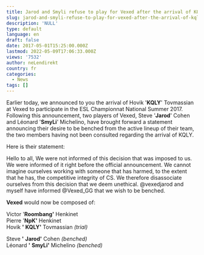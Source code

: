```yaml
---
title: Jarod and Smyli refuse to play for Vexed after the arrival of KQLY
slug: jarod-and-smyli-refuse-to-play-for-vexed-after-the-arrival-of-kqly
description: 'NULL'
type: default
language: en
draft: false
date: 2017-05-01T15:25:00.000Z
lastmod: 2022-05-09T17:06:33.000Z
views: '7532'
author: neLendirekt
country: fr
categories:
  - News
tags: []
---
```

Earlier today, we announced to you the arrival of Hovik '**KQLY**' Tovmassian at Vexed to participate in the ESL Championnat National Summer 2017\. Following this announcement, two players of Vexed, Steve '**Jarod**' Cohen and Léonard '**SmyLi**' Michelino, have brought forward a statement announcing their desire to be benched from the active lineup of their team, the two members having not been consulted regarding the arrival of KQLY.

Here is their statement:

Hello to all, We were not informed of this decision that was imposed to us. We were informed of it right before the official announcement. We cannot imagine ourselves working with someone that has harmed, to the extent that he has, the competitive integrity of CS. We therefore disassociate ourselves from this decision that we deem unethical. @vexedjarod and myself have informed @Vexed\_GG that we wish to be benched. 

**Vexed** would now be composed of:

Victor '**Roombang'** Henkinet  
Pierre '**NpK'** Henkinet  
Hovik **'** **KQLY'** Tovmassian _(trial)_  
  
Steve **'** **Jarod'** Cohen _(benched)_  
Léonard **'** **SmyLi'** Michelino _(benched)_
